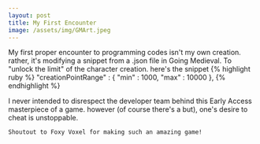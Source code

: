 ```yaml
---
layout: post
title: My First Encounter
image: /assets/img/GMArt.jpeg
---
```

My first proper encounter to programming codes isn't my own creation. rather, it's modifying a snippet from a .json file in Going Medieval. To "unlock the limit" of the character creation.
here's the snippet
{% highlight ruby %}
"creationPointRange" : {
    "min" : 1000,
    "max" : 10000
},
{% endhighlight %}

I never intended to disrespect the developer team behind this Early Access masterpiece of a game. however (of course there's a but), one's desire to cheat is unstoppable.

```
Shoutout to Foxy Voxel for making such an amazing game!
```
